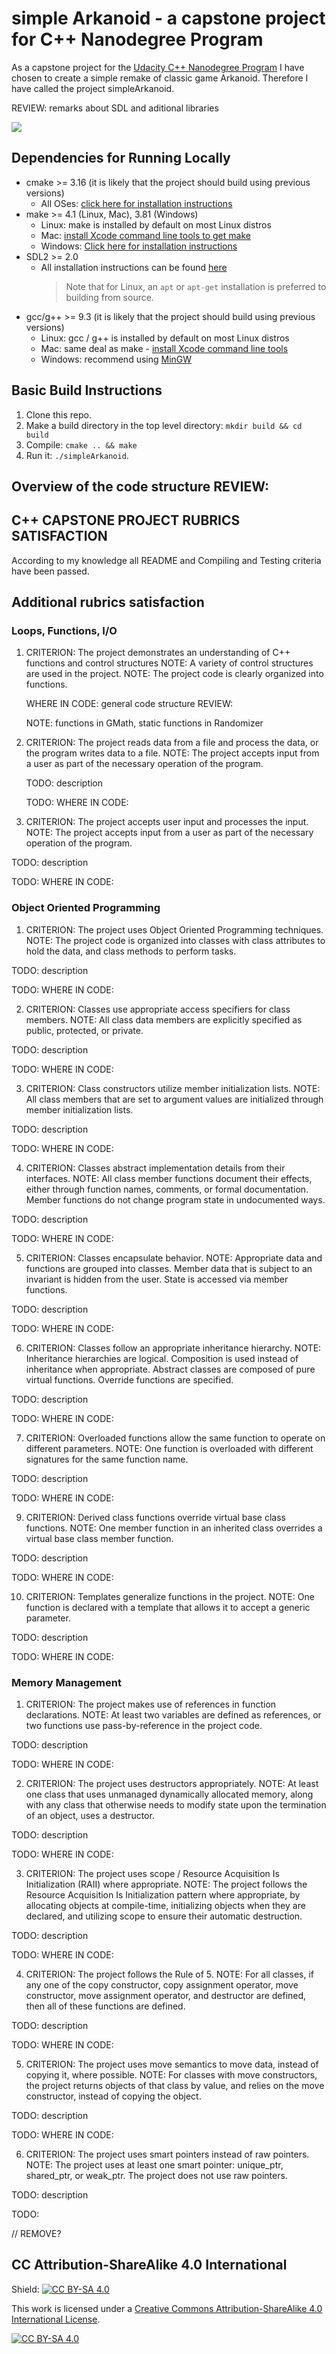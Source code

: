 # simple Arkanoid - a capstone project for C++ Nanodegree Program

As a capstone project for the [Udacity C++ Nanodegree Program](https://www.udacity.com/course/c-plus-plus-nanodegree--nd213) I have chosen to create a simple remake of classic game Arkanoid.
Therefore I have called the project simpleArkanoid.

REVIEW: remarks about SDL and aditional libraries

<img src="snake_game.gif"/>

## Dependencies for Running Locally

- cmake >= 3.16 (it is likely that the project should build using previous versions)
  - All OSes: [click here for installation instructions](https://cmake.org/install/)
- make >= 4.1 (Linux, Mac), 3.81 (Windows)
  - Linux: make is installed by default on most Linux distros
  - Mac: [install Xcode command line tools to get make](https://developer.apple.com/xcode/features/)
  - Windows: [Click here for installation instructions](http://gnuwin32.sourceforge.net/packages/make.htm)
- SDL2 >= 2.0
  - All installation instructions can be found [here](https://wiki.libsdl.org/Installation)
    > Note that for Linux, an `apt` or `apt-get` installation is preferred to building from source.
- gcc/g++ >= 9.3 (it is likely that the project should build using previous versions)
  - Linux: gcc / g++ is installed by default on most Linux distros
  - Mac: same deal as make - [install Xcode command line tools](https://developer.apple.com/xcode/features/)
  - Windows: recommend using [MinGW](http://www.mingw.org/)

## Basic Build Instructions

1. Clone this repo.
2. Make a build directory in the top level directory: `mkdir build && cd build`
3. Compile: `cmake .. && make`
4. Run it: `./simpleArkanoid`.

## Overview of the code structure REVIEW:

## C++ CAPSTONE PROJECT RUBRICS SATISFACTION

According to my knowledge all README and Compiling and Testing criteria have been passed.

## Additional rubrics satisfaction

### Loops, Functions, I/O

1. CRITERION: The project demonstrates an understanding of C++ functions and control structures
   NOTE: A variety of control structures are used in the project.
   NOTE: The project code is clearly organized into functions.

   WHERE IN CODE: general code structure REVIEW:

   NOTE: functions in GMath, static functions in Randomizer

2. CRITERION: The project reads data from a file and process the data, or the program writes data to a file.
   NOTE: The project accepts input from a user as part of the necessary operation of the program.

   TODO: description

   TODO:
   WHERE IN CODE:

3. CRITERION: The project accepts user input and processes the input.
   NOTE: The project accepts input from a user as part of the necessary operation of the program.

TODO: description

TODO:
WHERE IN CODE:

### Object Oriented Programming

1. CRITERION: The project uses Object Oriented Programming techniques.
   NOTE: The project code is organized into classes with class attributes to hold the data, and class methods to perform tasks.

TODO: description

TODO:
WHERE IN CODE:

2. CRITERION: Classes use appropriate access specifiers for class members.
   NOTE: All class data members are explicitly specified as public, protected, or private.

TODO: description

TODO:
WHERE IN CODE:

3. CRITERION: Class constructors utilize member initialization lists.
   NOTE: All class members that are set to argument values are initialized through member initialization lists.

TODO: description

TODO:
WHERE IN CODE:

4. CRITERION: Classes abstract implementation details from their interfaces.
   NOTE: All class member functions document their effects, either through function names, comments, or formal documentation. Member functions do not change program state in undocumented ways.

TODO: description

TODO:
WHERE IN CODE:

5. CRITERION: Classes encapsulate behavior.
   NOTE: Appropriate data and functions are grouped into classes. Member data that is subject to an invariant is hidden from the user. State is accessed via member functions.

TODO: description

TODO:
WHERE IN CODE:

6. CRITERION: Classes follow an appropriate inheritance hierarchy.
   NOTE: Inheritance hierarchies are logical. Composition is used instead of inheritance when appropriate. Abstract classes are composed of pure virtual functions. Override functions are specified.

TODO: description

TODO:
WHERE IN CODE:

7. CRITERION: Overloaded functions allow the same function to operate on different parameters.
   NOTE: One function is overloaded with different signatures for the same function name.

TODO: description

TODO:
WHERE IN CODE:

9. CRITERION: Derived class functions override virtual base class functions.
   NOTE: One member function in an inherited class overrides a virtual base class member function.

TODO: description

TODO:
WHERE IN CODE:

10. CRITERION: Templates generalize functions in the project.
    NOTE: One function is declared with a template that allows it to accept a generic parameter.

TODO: description

TODO:
WHERE IN CODE:

### Memory Management

1. CRITERION: The project makes use of references in function declarations.
   NOTE: At least two variables are defined as references, or two functions use pass-by-reference in the project code.

TODO: description

TODO:
WHERE IN CODE:

2. CRITERION: The project uses destructors appropriately.
   NOTE: At least one class that uses unmanaged dynamically allocated memory, along with any class that otherwise needs to modify state upon the termination of an object, uses a destructor.

TODO: description

TODO:
WHERE IN CODE:

3. CRITERION: The project uses scope / Resource Acquisition Is Initialization (RAII) where appropriate.
   NOTE: The project follows the Resource Acquisition Is Initialization pattern where appropriate, by allocating objects at compile-time, initializing objects when they are declared, and utilizing scope to ensure their automatic destruction.

TODO: description

TODO:
WHERE IN CODE:

4. CRITERION: The project follows the Rule of 5.
   NOTE: For all classes, if any one of the copy constructor, copy assignment operator, move constructor, move assignment operator, and destructor are defined, then all of these functions are defined.

TODO: description

TODO:
WHERE IN CODE:

5. CRITERION: The project uses move semantics to move data, instead of copying it, where possible.
   NOTE: For classes with move constructors, the project returns objects of that class by value, and relies on the move constructor, instead of copying the object.

TODO: description

TODO:
WHERE IN CODE:

6. CRITERION: The project uses smart pointers instead of raw pointers.
   NOTE: The project uses at least one smart pointer: unique_ptr, shared_ptr, or weak_ptr. The project does not use raw pointers.

TODO: description

TODO:

// REMOVE?

## CC Attribution-ShareAlike 4.0 International

Shield: [![CC BY-SA 4.0][cc-by-sa-shield]][cc-by-sa]

This work is licensed under a
[Creative Commons Attribution-ShareAlike 4.0 International License][cc-by-sa].

[![CC BY-SA 4.0][cc-by-sa-image]][cc-by-sa]

[cc-by-sa]: http://creativecommons.org/licenses/by-sa/4.0/
[cc-by-sa-image]: https://licensebuttons.net/l/by-sa/4.0/88x31.png
[cc-by-sa-shield]: https://img.shields.io/badge/License-CC%20BY--SA%204.0-lightgrey.svg
